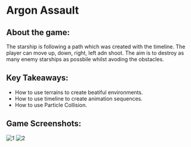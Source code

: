 # Argon Assault

## About the game:

The starship is following a path which was created with the timeline. The player can move up, down, right, left adn shoot. The aim is to destroy as many enemy starships as possbile whilst avoding the obstacles.

## Key Takeaways:

- How to use terrains to create beatiful environments.
- How to use timeline to create animation sequences.
- How to use Particle Collision.

## Game Screenshots:
![1](https://user-images.githubusercontent.com/80252098/172041985-ee336038-87c9-46e2-9678-9a80cda5cf22.png)
![2](https://user-images.githubusercontent.com/80252098/172041988-da8050f9-63ae-41e1-b2e8-17215b26c534.png)
